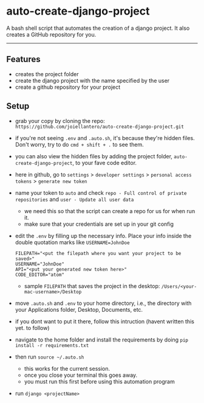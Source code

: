 # auto-create-django-project

A bash shell script that automates the creation of a django project. It also creates a GitHub repository for you.

---
## Features
- creates the project folder
- create the django project with the name specified by the user
- create a github repository for your project

## Setup
- grab your copy by cloning the repo: `https://github.com/joiellantero/auto-create-django-project.git`

- if you're not seeing `.env` and `.auto.sh`, it's because they're hidden files. Don't worry, try to do `cmd + shift + .` to see them.

- you can also view the hidden files by adding the project folder, `auto-create-django-project`, to your fave code editor.

- here in github, go to `settings` > `developer settings` > `personal access tokens` > `generate new token`

- name your token to `auto` and check `repo - Full control of private repositories` and `user - Update all user data`
  - we need this so that the script can create a repo for us for when run it.
  - make sure that your credentials are set up in your git config

- edit the `.env` by filling up the necessary info. Place your info inside the double quotation marks like `USERNAME=JohnDoe`

  ```plaintext
  FILEPATH="<put the filepath where you want your project to be saved>"
  USERNAME="JohnDoe"
  API="<put your generated new token here>"
  CODE_EDITOR="atom"
  ```
  - sample `FILEPATH` that saves the project in the desktop:  `/Users/<your-mac-username>/Desktop`

- move `.auto.sh` and `.env` to your home directory, i.e., the directory with your Applications folder, Desktop, Documents, etc.

- if you dont want to put it there, follow this intruction (havent written this yet. to follow)

- navigate to the home folder and install the requirements by doing `pip install -r requirements.txt`

- then run `source ~/.auto.sh`
  - this works for the current session.
  - once you close your terminal this goes away.
  - you must run this first before using this automation program

- run `django <projectName>`
